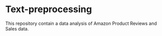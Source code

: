 # Text-preprocessing
This repository contain a data analysis of Amazon Product Reviews and Sales data.
